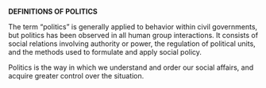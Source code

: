 **DEFINITIONS OF POLITICS**

The term “politics” is generally applied to behavior within civil governments, but politics has been observed in all human group interactions. It consists of social relations involving authority or power, the regulation of political units, and the methods used to formulate and apply social policy.

Politics is the way in which we understand and order our social affairs, and acquire greater control over the situation.

